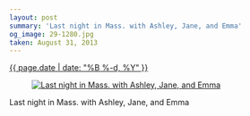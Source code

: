 ```yaml
---
layout: post
summary: 'Last night in Mass. with Ashley, Jane, and Emma'
og_image: 29-1280.jpg
taken: August 31, 2013
---
```


<div class="post">
 <time>
  <a href="/29">
   {{ page.date | date: "%B %-d, %Y" }}
  </a>
 </time>
 <a href="/29">
  <figure data-taken="8/31/2013">
   <img alt="Last night in Mass. with Ashley, Jane, and Emma" sizes="(min-width: 700px) 50vw, calc(100vw - 2rem)" src="{{ site.assets_url }}/29-640.jpg" srcset="{{ site.assets_url }}/29-1280.jpg 1280w, {{ site.assets_url }}/29-960.jpg 960w, {{ site.assets_url }}/29-640.jpg 640w, {{ site.assets_url }}/29-320.jpg 320w"/>
  </figure>
 </a>
 <span>
  Last night in Mass. with Ashley, Jane, and Emma
 </span>
</div>
